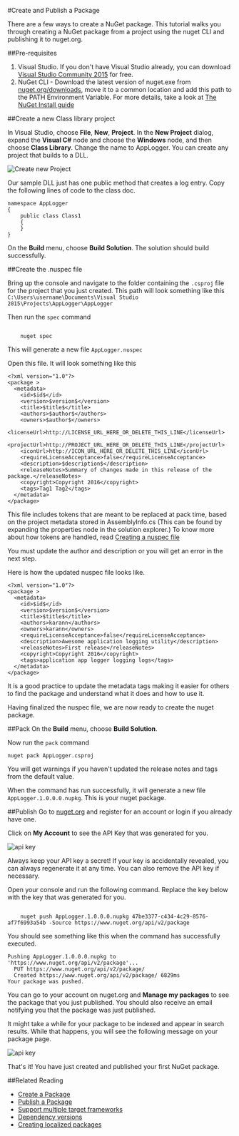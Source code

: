 #Create and Publish a Package

There are a few ways to create a NuGet package. This tutorial walks you through creating a NuGet package from a project using the nuget CLI and publishing it to nuget.org.

##Pre-requisites
1. Visual Studio. If you don't have Visual Studio already, you can download [Visual Studio Community 2015](https://developer.microsoft.com/en-us/windows/downloads) for free.
2. NuGet CLI - Download the latest version of nuget.exe from [nuget.org/downloads](https://nuget.org/downloads), move it to a common location and add this path to the PATH Environment Variable. For more details, take a look at [The NuGet Install guide](/ndocs/guides/install-nuget#nuget-cli)

##Create a new Class library project

In Visual Studio, choose **File**, **New**, **Project**. In the **New Project** dialog, expand the **Visual C#** node and choose the **Windows** node, and then choose **Class Library**. Change the name to AppLogger. You can create any project that builds to a DLL.

![Create new Project](/images/CreatePublishNugetSample/01.PNG)

Our sample DLL just has one public method that creates a log entry. Copy the following lines of code to the class doc.

	namespace AppLogger
	{
		public class Class1
		{
		}
	}

On the **Build** menu, choose **Build Solution**. The solution should build successfully.


##Create the .nuspec file

Bring up the console and navigate to the folder containing the `.csproj` file for the project that you just created. This path will look something like this
	`C:\Users\username\Documents\Visual Studio 2015\Projects\AppLogger\AppLogger`

Then run the <code>spec</code> command

<code class="bash hljs">
	nuget spec
</code>

This will generate a new file `AppLogger.nuspec`

Open this file. It will look something like this

	<?xml version="1.0"?>
	<package >
	  <metadata>
		<id>$id$</id>
		<version>$version$</version>
		<title>$title$</title>
		<authors>$author$</authors>
		<owners>$author$</owners>
		<licenseUrl>http://LICENSE_URL_HERE_OR_DELETE_THIS_LINE</licenseUrl>
		<projectUrl>http://PROJECT_URL_HERE_OR_DELETE_THIS_LINE</projectUrl>
		<iconUrl>http://ICON_URL_HERE_OR_DELETE_THIS_LINE</iconUrl>
		<requireLicenseAcceptance>false</requireLicenseAcceptance>
		<description>$description$</description>
		<releaseNotes>Summary of changes made in this release of the package.</releaseNotes>
		<copyright>Copyright 2016</copyright>
		<tags>Tag1 Tag2</tags>
	  </metadata>
	</package>

This file includes tokens that are meant to be replaced at pack time, based on the project metadata stored in AssemblyInfo.cs (This can be found by expanding the properties node in the solution explorer.)
To know more about how tokens are handled, read [Creating a nuspec file](/ndocs/create-packages/creating%20a%20package#user-content-create-a--nuspec-file)


<div class="block-callout-warning">
	You must update the author and description or you will get an error in the next step.
</div>

Here is how the updated nuspec file looks like.

	<?xml version="1.0"?>
	<package >
	  <metadata>
		<id>$id$</id>
		<version>$version$</version>
		<title>$title$</title>
		<authors>karann</authors>
		<owners>karann</owners>
		<requireLicenseAcceptance>false</requireLicenseAcceptance>
		<description>Awesome application logging utility</description>
		<releaseNotes>First release</releaseNotes>
		<copyright>Copyright 2016</copyright>
		<tags>application app logger logging logs</tags>
	  </metadata>
	</package>


It is a good practice to update the metadata tags making it easier for others to find the package and understand what it does and how to use it.

Having finalized the nuspec file, we are now ready to create the nuget package.

##Pack
On the **Build** menu, choose **Build Solution**.

Now run the <code>pack</code> command

	nuget pack AppLogger.csproj

You will get warnings if you haven't updated the release notes and tags from the default value.

When the command has run successfully, it will generate a new file `AppLogger.1.0.0.0.nupkg`. This is your nuget package.


##Publish
Go to [nuget.org](https://www.nuget.org/) and register for an account or login if you already have one.

Click on <b>My Account</b> to see the API Key that was generated for you.

![api key](/images/CreatePublishNugetSample/03.PNG)

<div class="block-callout-warning">
	Always keep your API key a secret! If your key is accidentally revealed, you can always regenerate it at any time. You can also remove the API key if necessary. 
</div>

Open your console and run the following command. Replace the key below with the key that was generated for you.

<code class="bash hljs">
	nuget push AppLogger.1.0.0.0.nupkg 47be3377-c434-4c29-8576-af7f6993a54b -Source https://www.nuget.org/api/v2/package
</code>

You should see something like this when the command has successfully executed.

	Pushing AppLogger.1.0.0.0.nupkg to 'https://www.nuget.org/api/v2/package'...
	  PUT https://www.nuget.org/api/v2/package/
	  Created https://www.nuget.org/api/v2/package/ 6829ms
	Your package was pushed.

You can go to your account on nuget.org and <b>Manage my packages</b> to see the package that you just published. You should also receive an email notifying you that the package was just published.

It might take a while for your package to be indexed and appear in search results. While that happens, you will see the following message on your package page.

![api key](/images/CreatePublishNugetSample/04.PNG)

That's it! You have just created and published your first NuGet package.

##Related Reading
* [Create a Package](/ndocs/create-packages/create-a-package)
* [Publish a Package](/ndocs/create-packages/publish-a-package)
* [Support multiple target frameworks](/ndocs/create-packages/supporting-mulitple-target-frameworks)
* [Dependency versions](/ndocs/create-packages/dependency-versions)
* [Creating localized packages](/ndocs/create-packages/creating-localized-packages)




